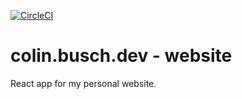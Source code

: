 [![CircleCI](https://circleci.com/gh/buschco/colinbusch/tree/master.svg?style=svg)](https://circleci.com/gh/buschco/colinbusch/tree/master)

# colin.busch.dev - website

React app for my personal website.